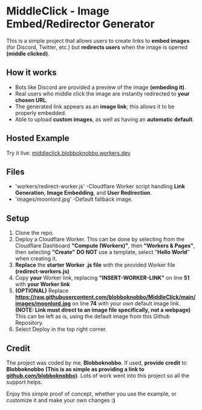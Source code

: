 # MiddleClick - Image Embed/Redirector Generator

This is a simple project that allows users to create links to **embed images** (for Discord, Twitter, etc.) but **redirects users** when the image is opened **(middle clicked)**.

## How it works
- Bots like Discord are provided a preview of the image **(embeding it)**.
- Real users who middle click the image are instantly redirected to **your chosen URL**.
- The generated link appears as an **image link**; this allows it to be properly embedded.
- Able to upload **custom images**, as well as having an **automatic default**.

## Hosted Example
Try it live:  [middleclick.blobboknobbo.workers.dev](https://middleclick.blobboknobbo.workers.dev)

## Files
- 'workers/redirect-worker.js' -Cloudflare Worker script handling **Link Generation**, **Image Embedding**, and **User Redirection**.
- 'images/moonlord.jpg' -Default fallback image.

## Setup
1. Clone the repo.
2. Deploy a Cloudflare Worker. This can be done by selecting from the Cloudflare Dashboard **"Compute (Workers)"**, then **"Workers & Pages"**, then selecting **"Create"** **DO NOT** use a template, select "**Hello World**" when creating it.
3. **Replace** the **starter Worker .js file** with the provided Worker file **(redirect-workers.js)**
4. Copy **your** Worker link, replacing **"INSERT-WORKER-LINK"** on line **51** with **your Worker link**
5. **(OPTIONAL)** Replace **https://raw.githubusercontent.com/blobboknobbo/MiddleClick/main/images/moonlord.jpg** on line **74** with your own default image link. **(NOTE: Link must direct to an image file specifically, not a webpage)** This can be left as is, using the default image from this Github Repository.
6. Select Deploy in the top right corner.

## Credit
The project was coded by me, **Blobboknobbo**.
If used, **provide credit** to **Blobboknobbo** **(This is as simple as providing a link to [github.com/blobboknobbo](https://github.com/blobboknobbo))**. Lots of work went into this project so all the support helps.

Enjoy this simple proof of concept, whether you use the example, or customize it and make your own changes **:)**
